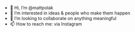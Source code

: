 - 👋 Hi, I’m @mattpolak
- 👀 I’m interested in ideas & people who make them happen
- 💞️ I’m looking to collaborate on anything meaningful
- 📫 How to reach me: via Instagram
